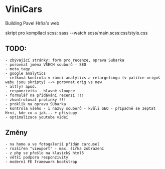 # ViniCars
Building Pavel Hrňa's web

skript pro kompilaci scss: 
sass --watch scss/main.scss:css/style.css 

## TODO:
    - zbývající stránky: form pro recenze, oprava Subarka
    - porovnat jména VŠECH souborů - SEO
    - meta tagy
    - google analytics
    - celková kontrola v rámci analytics a retargetingu (v patičce origoš webu jsou skripty) --> porovnat orig vs new
    - alt(y) apod.
    - responzivita - hlavně sloupce
    - formulář na přidávání recenzí !!!
    - zkontrolovat prolinky !!!
    - proklik na opravu SUbarka
    - kontrola všeho - i nazvy souborů - kvůli SEO - případně se zeptat Hrni, kde co a jak... + přístupy
    - optimalizace youtube videí

## Změny
    - na home a ve fotogalerii přidán carousel 
    - rozšířen "viewport" - max. šířka zobrazení
    - z php se přešlo na klasický html5
    - větší podpora responzivity
    - moderní FE framework bootstrap
    